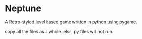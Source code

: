 # Neptune
A Retro-styled level based game written in python using pygame.

copy all the files as a whole. 
else .py files will not run. 
